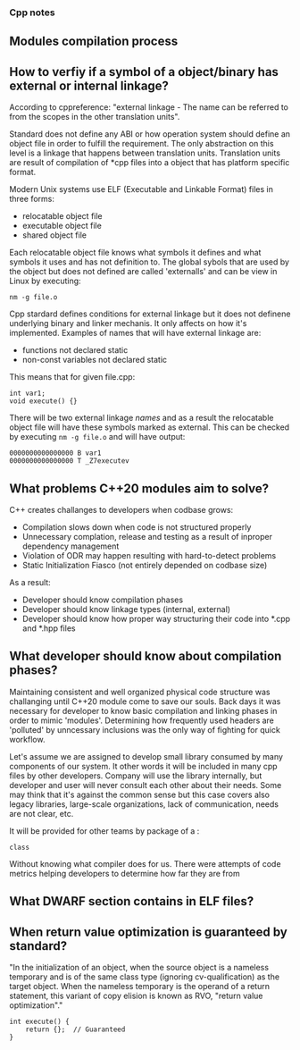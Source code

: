 ### Cpp notes

## Modules compilation process


## How to verfiy if a symbol of a object/binary has external or internal linkage?

According to cppreference:
"external linkage - The name can be referred to from the scopes in the other translation units".

Standard does not define any ABI or how operation system should define an object file in order to fulfill the requirement. The only abstraction on this level is a linkage that happens between translation units. Translation units are result of compilation of *cpp files into a object that has platform specific format. 

Modern Unix systems use ELF (Executable and Linkable Format) files in three forms:
* relocatable object file
* executable object file
* shared object file

Each relocatable object file knows what symbols it defines and what symbols it uses and has not definition to. The global sybols that are used by the object but does not defined are called 'externalls' and can be view in Linux by executing:
```
nm -g file.o
```
Cpp stardard defines conditions for external linkage but it does not definene underlying binary and linker mechanis. It only affects on how it's implemented. Examples of names that will have external linkage are:
* functions not declared static
* non-const variables not declared static

This means that for given file.cpp:
```
int var1;
void execute() {}
```

There will be two external linkage *names* and as a result the relocatable object file will have these symbols marked as external. This can be checked by executing ```nm -g file.o``` and will have output:
```
0000000000000000 B var1
0000000000000000 T _Z7executev
```

## What problems C++20 modules aim to solve?

C++ creates challanges to developers when codbase grows:
* Compilation slows down when code is not structured properly
* Unnecessary complation, release and testing as a result of inproper dependency management
* Violation of ODR may happen resulting with hard-to-detect problems
* Static Initialization Fiasco (not entirely depended on codbase size)

As a result:
* Developer should know compilation phases
* Developer should know linkage types (internal, external)
* Developer should know how proper way structuring their code into *.cpp and *.hpp files

## What developer should know about compilation phases?

Maintaining consistent and well organized physical code structure was challanging until C++20 module come to save our souls. Back days it was necessary for developer to know basic compilation and linking phases in order to mimic 'modules'. Determining how frequently used headers are 'polluted' by unncessary inclusions was the only way of fighting for quick workflow. 

Let's assume we are assigned to develop small library consumed by many components of our system. It other words it will be included in many cpp files by other developers. Company will use the library internally, but developer and user will never consult each other about their needs. Some may think that it's against the common sense but this case covers also legacy libraries, large-scale organizations, lack of communication, needs are not clear, etc. 



It will be provided for other teams by package of a :

```
class 
```

Without knowing what compiler does for us. There were attempts of  code metrics helping developers to determine how far they are from 


## What DWARF section contains in ELF files?


## When return value optimization is guaranteed by standard?

"In the initialization of an object, when the source object is a nameless temporary and is of the same class type (ignoring cv-qualification) as the target object. When the nameless temporary is the operand of a return statement, this variant of copy elision is known as RVO, "return value optimization"." 
     
```
int execute() {
    return {};  // Guaranteed
}
```


